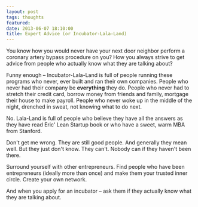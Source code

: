 ```yaml
---
layout: post
tags: thoughts
featured:
date: 2013-06-07 18:10:00
title: Expert Advice (or Incubator-Lala-Land)
---
```

You know how you would never have your next door neighbor perform a coronary artery bypass procedure on you? How you always strive to get advice from people who actually know what they are talking about?

Funny enough – Incubator-Lala-Land is full of people running these programs who never, ever built and ran their own companies. People who never had their company be **everything** they do. People who never had to stretch their credit card, borrow money from friends and family, mortgage their house to make payroll. People who never woke up in the middle of the night, drenched in sweat, not knowing what to do next.

No. Lala-Land is full of people who believe they have all the answers as they have read Eric' Lean Startup book or who have a sweet, warm MBA from Stanford.

Don't get me wrong. They are still good people. And generally they mean well. But they just don't know. They can't. Nobody can if they haven't been there.

Surround yourself with other entrepreneurs. Find people who have been entrepreneurs (ideally more than once) and make them your trusted inner circle. Create your own network.

And when you apply for an incubator – ask them if they actually know what they are talking about.